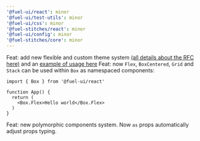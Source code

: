 ```yaml
---
'@fuel-ui/react': minor
'@fuel-ui/test-utils': minor
'@fuel-ui/css': minor
'@fuel-stitches/react': minor
'@fuel-ui/config': minor
'@fuel-stitches/core': minor
---
```


Feat: add new flexible and custom theme system [(all details about the RFC here)](https://github.com/FuelLabs/fuel-ui/issues/224) and an [example of usage here](https://github.com/FuelLabs/fuel-ui/tree/feat/theme-system/examples/custom-theme)
Feat: now `Flex`, `BoxCentered`, `Grid` and `Stack` can be used within `Box` as namespaced components:
```tsx
import { Box } from '@fuel-ui/react'

function App() {
  return (
    <Box.Flex>Hello world</Box.Flex>
  )
}
```
Feat: new polymorphic components system. Now `as` props automatically adjust props typing.
